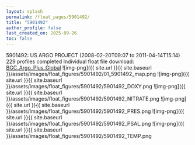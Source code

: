 ```yaml
---
layout: splash
permalink: /float_pages/5901492/
title: "5901492"
author_profile: false
last_created_on: 2025-09-26
toc: false
---
```

 
5901492: US ARGO PROJECT (2008-02-20T09:07 to 2011-04-14T15:14)
229 profiles completed
Individual float file download: [BGC_Argo_Plus_Global](https://ftp.soest.hawaii.edu/bgc_argo_plus/Individual_Floats/outliers_removed/5901492_Sprof_processed.nc)
![img-png]({{ site.url }}{{ site.baseurl }}/assets/images/float_figures/5901492/01_5901492_map.png
![img-png]({{ site.url }}{{ site.baseurl }}/assets/images/float_figures/5901492/5901492_DOXY.png
![img-png]({{ site.url }}{{ site.baseurl }}/assets/images/float_figures/5901492/5901492_NITRATE.png
![img-png]({{ site.url }}{{ site.baseurl }}/assets/images/float_figures/5901492/5901492_PRES.png
![img-png]({{ site.url }}{{ site.baseurl }}/assets/images/float_figures/5901492/5901492_PSAL.png
![img-png]({{ site.url }}{{ site.baseurl }}/assets/images/float_figures/5901492/5901492_TEMP.png

